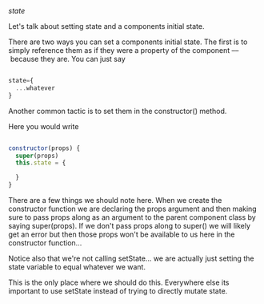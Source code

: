*state*

Let's talk about setting state and a components initial state.

There are two ways you can set a components initial state. The first is to simply reference them as if they were a property of the component –– because they are. You can just say

```javascript

state={
  ...whatever
}
```

Another common tactic is to set them in the constructor() method.

Here you would write

```javascript

constructor(props) {
  super(props)
  this.state = {

  }
}
```

There are a few things we should note here. When we create the constructor function we are declaring the props argument and then making sure to pass props along as an argument to the parent component class by saying super(props). If we don't pass props along to super() we will likely get an error but then those props won't be available to us here in the constructor function...

Notice also that we're not calling setState... we are actually just setting the state variable to equal whatever we want.

This is the only place where we should do this. Everywhere else its important to use setState instead of trying to directly mutate state.
